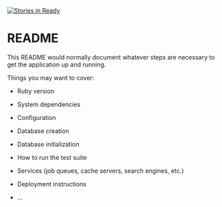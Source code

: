[![Stories in Ready](https://badge.waffle.io/CSC322-Grinnell/volunteer-board.png?label=ready&title=Ready)](https://waffle.io/CSC322-Grinnell/volunteer-board)
# README

This README would normally document whatever steps are necessary to get the
application up and running.

Things you may want to cover:

* Ruby version

* System dependencies

* Configuration

* Database creation

* Database initialization

* How to run the test suite

* Services (job queues, cache servers, search engines, etc.)

* Deployment instructions

* ...
